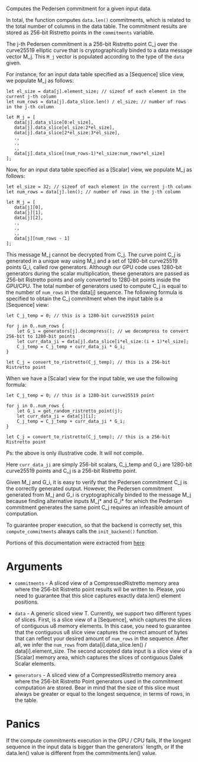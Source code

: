 Computes the Pedersen commitment for a given input data.

In total, the function computes `data.len()` commitments,
which is related to the total number of columns in the data table. The commitment
results are stored as 256-bit Ristretto points in the `commitments` variable.

The j-th Pedersen commitment is a 256-bit Ristretto point C_j over the
curve25519 elliptic curve that is cryptographically binded to a data message vector M_j. This `M_j` vector is populated according to the type of the `data` given.

For instance, for an input data table specified as a [Sequence] slice view, we populate M_j as follows:

```text
let el_size = data[j].element_size; // sizeof of each element in the current j-th column
let num_rows = data[j].data_slice.len() / el_size; // number of rows in the j-th column

let M_j = [
   data[j].data_slice[0:el_size],
   data[j].data_slice[el_size:2*el_size],
   data[j].data_slice[2*el_size:3*el_size],
   .,
   .,
   .,
   data[j].data_slice[(num_rows-1)*el_size:num_rows*el_size]
];
```

Now, for an input data table specified as a [Scalar] view, we populate M_j as follows:

```text
let el_size = 32; // sizeof of each element in the current j-th column
let num_rows = data[j].len(); // number of rows in the j-th column

let M_j = [
   data[j][0],
   data[j][1],
   data[j][2],
   .,
   .,
   .,
   data[j][num_rows - 1]
];
```

This message M_j cannot be decrypted from C_j. The curve point C_j
is generated in a unique way using M_j and a
set of 1280-bit curve25519 points G_i, called row generators.
Although our GPU code uses 1280-bit generators during the scalar 
multiplication, these generators are passed as 256-bit Ristretto points
and only converted to 1280-bit points inside the GPU/CPU.
The total number of generators used to compute C_j is equal to 
the number of `num_rows` in the data\[j] sequence. The following formula
is specified to obtain the C_j commitment when the input table is a 
[Sequence] view:

```text
let C_j_temp = 0; // this is a 1280-bit curve25519 point

for j in 0..num_rows {
    let G_i = generators[j].decompress(); // we decompress to convert 256-bit to 1280-bit points
    let curr_data_ji = data[j].data_slice[i*el_size:(i + 1)*el_size];
    C_j_temp = C_j_temp + curr_data_ji * G_i;
}

let C_j = convert_to_ristretto(C_j_temp); // this is a 256-bit Ristretto point
```

When we have a [Scalar] view for the input table, we use the following formula:

```text
let C_j_temp = 0; // this is a 1280-bit curve25519 point

for j in 0..num_rows {
    let G_i = get_random_ristretto_point(j);
    let curr_data_ji = data[j][i];
    C_j_temp = C_j_temp + curr_data_ji * G_i;
}

let C_j = convert_to_ristretto(C_j_temp); // this is a 256-bit Ristretto point
```

Ps: the above is only illustrative code. It will not compile.

Here `curr_data_ji` are simply 256-bit scalars, C_j_temp and G_i are
1280-bit curve25519 points and C_j is a 256-bit Ristretto point.

Given M_j and G_i, it is easy to verify that the Pedersen
commitment C_j is the correctly generated output. However,
the Pedersen commitment generated from M_j and G_i is cryptographically
binded to the message M_j because finding alternative inputs M_j* and 
G_i* for which the Pedersen commitment generates the same point C_j
requires an infeasible amount of computation.

To guarantee proper execution, so that the backend is correctly set,
this `compute_commitments` always calls the `init_backend()` function.

Portions of this documentation were extracted from
[here](findora.org/faq/crypto/pedersen-commitment-with-elliptic-curves/)

# Arguments

* `commitments` - A sliced view of a CompressedRistretto memory area where the 
               256-bit Ristretto point results will be written to. Please,
               you need to guarantee that this slice captures exactly
               data.len() element positions.

* `data` - A generic sliced view T. Currently, we support
        two different types of slices. First, is a slice view of a [Sequence], 
        which captures the slices of contiguous u8 memory elements.
        In this case, you need to guarantee that the contiguous u8 slice view
        captures the correct amount of bytes that can reflect
        your desired amount of `num_rows` in the sequence. After all,
        we infer the `num_rows` from data\[i].data_slice.len() / data\[i].element_size.
        The second accepted data input is a slice view of a [Scalar] memory area,
        which captures the slices of contiguous Dalek Scalar elements.

* `generators` - A sliced view of a CompressedRistretto memory area where the
              256-bit Ristretto Point generators used in the commitment computation are
              stored. Bear in mind that the size of this slice must always be greater
              or equal to the longest sequence, in terms of rows, in the table.

# Panics

If the compute commitments execution in the GPU / CPU fails, If the longest sequence
in the input data is bigger than the generators` length, or If
the data.len() value is different from the commitments.len() value.

